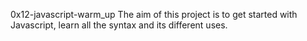 0x12-javascript-warm_up
The aim of this project is to get started with Javascript, learn all the syntax and its different uses.
